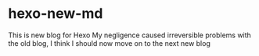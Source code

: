 # hexo-new-md
This is new blog for Hexo
My negligence caused irreversible problems with the old blog, I think I should now move on to the next new blog
